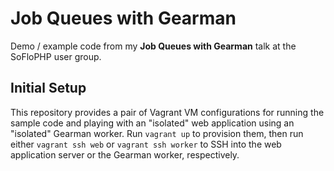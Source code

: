 # Job Queues with Gearman

Demo / example code from my **Job Queues with Gearman** talk at the SoFloPHP user group.

## Initial Setup

This repository provides a pair of Vagrant VM configurations for running the sample code and playing with an "isolated" web application using an "isolated" Gearman worker. Run `vagrant up` to provision them, then run either `vagrant ssh web` or `vagrant ssh worker` to SSH into the web application server or the Gearman worker, respectively.
